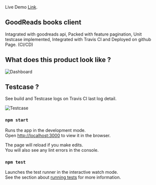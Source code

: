 Live Demo [Link](https://rathishvbr.github.io/react-goodreads-client).

## GoodReads books client

Intagrated with goodreads api, Packed with feature pagination, Unit testcase implemented, Integrated with Travis CI and Deployed on github Page. (CI/CD)

## What does this product look like ?

![Dashboard](https://github.com/rathishvbr/react-goodreads-client/blob/master/public/sneakpeak/ss1.png)

## Testcase ?

See build and Testcase logs on Travis CI last log detail.

![Testcase](https://github.com/rathishvbr/react-goodreads-client/blob/master/public/sneakpeak/ss2.png)

### `npm start`

Runs the app in the development mode.<br>
Open [http://localhost:3000](http://localhost:3000) to view it in the browser.

The page will reload if you make edits.<br>
You will also see any lint errors in the console.

### `npm test`

Launches the test runner in the interactive watch mode.<br>
See the section about [running tests](https://facebook.github.io/create-react-app/docs/running-tests) for more information.

